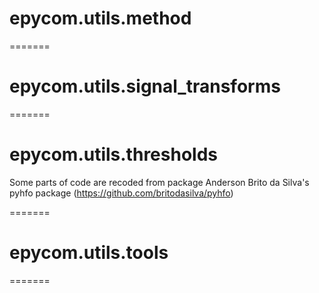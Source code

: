 # epycom.utils.method


=======

# epycom.utils.signal_transforms


=======

# epycom.utils.thresholds

Some parts of code are recoded from package Anderson Brito da Silva's pyhfo
package (https://github.com/britodasilva/pyhfo)


=======

# epycom.utils.tools


=======


